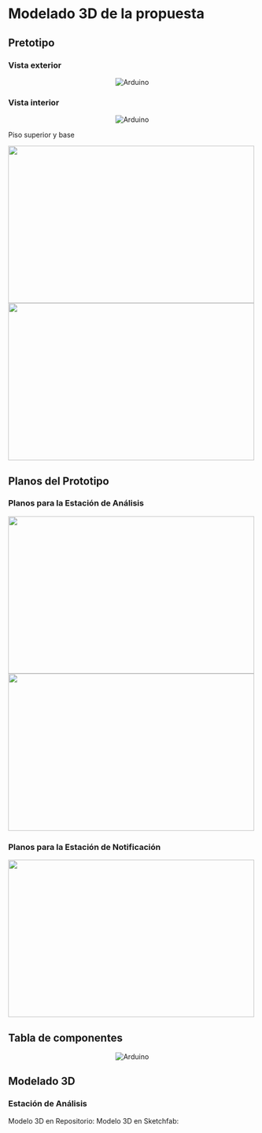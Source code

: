 # Modelado 3D de la propuesta

## Pretotipo

### Vista exterior

<p align="center">
  <img src=https://github.com/sebastianfranco1342/FundamentosdeDisenoGrupo6/blob/main/Carpetas%20del%20Proyecto/Im%C3%A1genes/Entre7_VistaExt.jpeg?raw=true alt=Arduino>
</p>

### Vista interior

<p align="center">
  <img src=https://github.com/sebastianfranco1342/FundamentosdeDisenoGrupo6/blob/main/Carpetas%20del%20Proyecto/Im%C3%A1genes/Entre7_VistaInt.jpeg?raw=true alt=Arduino>
</p>

Piso superior y base

<p align="center">
<p float="left">  
  <img src="https://github.com/sebastianfranco1342/FundamentosdeDisenoGrupo6/blob/main/Carpetas%20del%20Proyecto/Im%C3%A1genes/Entre7_PisoSup.jpeg?raw=true" width="500" height="320" rotate="90" />  <img src="https://github.com/sebastianfranco1342/FundamentosdeDisenoGrupo6/blob/main/Carpetas%20del%20Proyecto/Im%C3%A1genes/Entre7_Base.jpeg?raw=true" width="500" height="320" />  </p>

## Planos del Prototipo

### Planos para la Estación de Análisis

<p align="center">
<p float="left">  
  <img src="https://github.com/sebastianfranco1342/FundamentosdeDisenoGrupo6/blob/main/Carpetas%20del%20Proyecto/Im%C3%A1genes/Entre7_Planos_VistExt.png?raw=true" width="500" height="320" rotate="90" />  <img src="https://github.com/sebastianfranco1342/FundamentosdeDisenoGrupo6/blob/main/Carpetas%20del%20Proyecto/Im%C3%A1genes/Entre7_Planos_VistPosteruir.png?raw=true" width="500" height="320" />  </p>

### Planos para la Estación de Notificación

<p align="center">
<p float="left">  
   <img src="https://github.com/sebastianfranco1342/FundamentosdeDisenoGrupo6/blob/main/Carpetas%20del%20Proyecto/Im%C3%A1genes/Entre7_Planos_VistEstacionNoti.png?raw=true" width="500" height="320" />  </p>

## Tabla de componentes

<p align="center">
  <img src=https://github.com/sebastianfranco1342/FundamentosdeDisenoGrupo6/blob/main/Carpetas%20del%20Proyecto/Im%C3%A1genes/Entre7_TablaComp.png?raw=true alt=Arduino>
</p>

## Modelado 3D

### Estación de Análisis



Modelo 3D en Repositorio:
Modelo 3D en Sketchfab:
